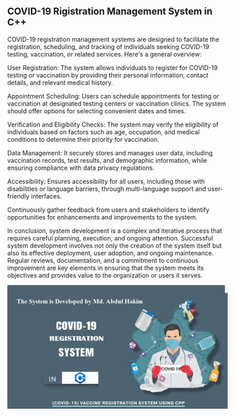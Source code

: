 ## COVID-19 Rigistration Management System in C++ 



COVID-19 registration management systems are designed to facilitate the registration, scheduling, and tracking of individuals seeking COVID-19 testing, vaccination, or related services. Here's a general overview:

User Registration: The system allows individuals to register for COVID-19 testing or vaccination by providing their personal information, contact details, and relevant medical history.

Appointment Scheduling: Users can schedule appointments for testing or vaccination at designated testing centers or vaccination clinics. The system should offer options for selecting convenient dates and times.

Verification and Eligibility Checks: The system may verify the eligibility of individuals based on factors such as age, occupation, and medical conditions to determine their priority for vaccination.

Data Management: It securely stores and manages user data, including vaccination records, test results, and demographic information, while ensuring compliance with data privacy regulations.

Accessibility: Ensures accessibility for all users, including those with disabilities or language barriers, through multi-language support and user-friendly interfaces.

Continuously gather feedback from users and stakeholders to identify opportunities for enhancements and improvements to the system.

In conclusion, system development is a complex and iterative process that requires careful planning, execution, and ongoing attention. Successful system development involves not only the creation of the system itself but also its effective deployment, user adoption, and ongoing maintenance. Regular reviews, documentation, and a commitment to continuous improvement are key elements in ensuring that the system meets its objectives and provides value to the organization or users it serves.

![Modal popup](/preview.png)
